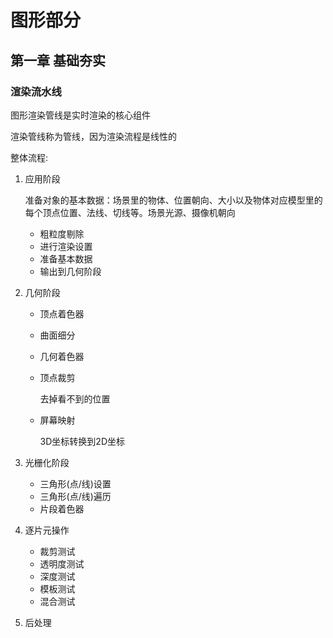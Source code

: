 # 图形部分

## 第一章 基础夯实

### 渲染流水线

图形渲染管线是实时渲染的核心组件

渲染管线称为管线，因为渲染流程是线性的

整体流程:

1. 应用阶段

   准备对象的基本数据：场景里的物体、位置朝向、大小以及物体对应模型里的每个顶点位置、法线、切线等。场景光源、摄像机朝向

   - 粗粒度剔除
   - 进行渲染设置
   - 准备基本数据
   - 输出到几何阶段

2. 几何阶段

   - 顶点着色器

   - 曲面细分

   - 几何着色器

   - 顶点裁剪

     去掉看不到的位置

   - 屏幕映射

     3D坐标转换到2D坐标

3. 光栅化阶段

   - 三角形(点/线)设置
   - 三角形(点/线)遍历
   - 片段着色器

4. 逐片元操作

   - 裁剪测试
   - 透明度测试
   - 深度测试
   - 模板测试
   - 混合测试

5. 后处理